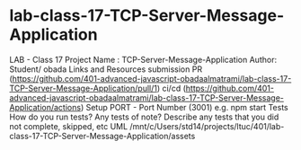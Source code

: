 # lab-class-17-TCP-Server-Message-Application

LAB - Class 17
Project Name  : TCP-Server-Message-Application
Author: Student/ obada
Links and Resources
submission PR (https://github.com/401-advanced-javascript-obadaalmatrami/lab-class-17-TCP-Server-Message-Application/pull/1)
ci/cd (https://github.com/401-advanced-javascript-obadaalmatrami/lab-class-17-TCP-Server-Message-Application/actions)
Setup
PORT - Port Number (3001)
e.g. npm start
Tests
How do you run tests?
Any tests of note?
Describe any tests that you did not complete, skipped, etc
UML
/mnt/c/Users/std14/projects/ltuc/401/lab-class-17-TCP-Server-Message-Application/assets
